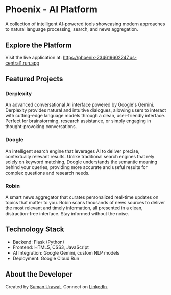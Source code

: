 # Phoenix - AI Platform

A collection of intelligent AI-powered tools showcasing modern approaches to natural language processing, search, and news aggregation.

## Explore the Platform

Visit the live application at: https://phoenix-234619602247.us-central1.run.app

## Featured Projects

### Derplexity
An advanced conversational AI interface powered by Google's Gemini. Derplexity provides natural and intuitive dialogues, allowing users to interact with cutting-edge language models through a clean, user-friendly interface. Perfect for brainstorming, research assistance, or simply engaging in thought-provoking conversations.

### Doogle
An intelligent search engine that leverages AI to deliver precise, contextually relevant results. Unlike traditional search engines that rely solely on keyword matching, Doogle understands the semantic meaning behind your queries, providing more accurate and useful results for complex questions and research needs.

### Robin
A smart news aggregator that curates personalized real-time updates on topics that matter to you. Robin scans thousands of news sources to deliver the most relevant and timely information, all presented in a clean, distraction-free interface. Stay informed without the noise.

## Technology Stack

- Backend: Flask (Python)
- Frontend: HTML5, CSS3, JavaScript
- AI Integration: Google Gemini, custom NLP models
- Deployment: Google Cloud Run

## About the Developer

Created by [Suman Urawat](https://github.com/sumanurawat). Connect on [LinkedIn](https://www.linkedin.com/in/sumanurawat/).